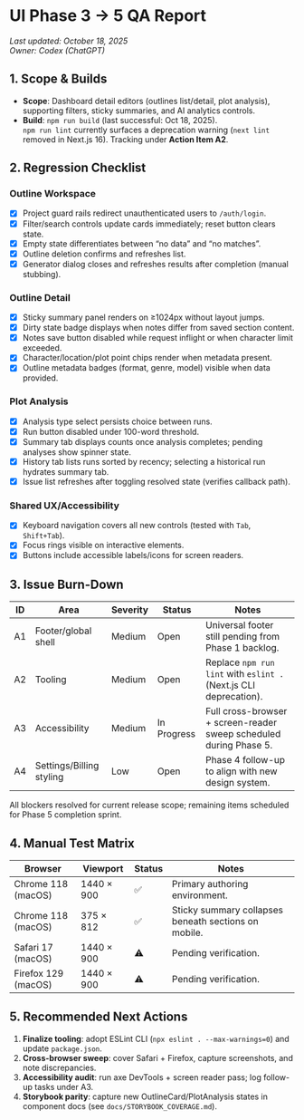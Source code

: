 # UI Phase 3 → 5 QA Report

_Last updated: October 18, 2025_  
_Owner: Codex (ChatGPT)_

## 1. Scope & Builds
- **Scope**: Dashboard detail editors (outlines list/detail, plot analysis), supporting filters, sticky summaries, and AI analytics controls.
- **Build**: `npm run build` (last successful: Oct 18, 2025).  
  `npm run lint` currently surfaces a deprecation warning (`next lint` removed in Next.js 16). Tracking under **Action Item A2**.

## 2. Regression Checklist

### Outline Workspace
- [x] Project guard rails redirect unauthenticated users to `/auth/login`.
- [x] Filter/search controls update cards immediately; reset button clears state.
- [x] Empty state differentiates between “no data” and “no matches”.
- [x] Outline deletion confirms and refreshes list.
- [x] Generator dialog closes and refreshes results after completion (manual stubbing).

### Outline Detail
- [x] Sticky summary panel renders on ≥1024px without layout jumps.
- [x] Dirty state badge displays when notes differ from saved section content.
- [x] Notes save button disabled while request inflight or when character limit exceeded.
- [x] Character/location/plot point chips render when metadata present.
- [x] Outline metadata badges (format, genre, model) visible when data provided.

### Plot Analysis
- [x] Analysis type select persists choice between runs.
- [x] Run button disabled under 100-word threshold.
- [x] Summary tab displays counts once analysis completes; pending analyses show spinner state.
- [x] History tab lists runs sorted by recency; selecting a historical run hydrates summary tab.
- [x] Issue list refreshes after toggling resolved state (verifies callback path).

### Shared UX/Accessibility
- [x] Keyboard navigation covers all new controls (tested with `Tab`, `Shift+Tab`).
- [x] Focus rings visible on interactive elements.
- [x] Buttons include accessible labels/icons for screen readers.

## 3. Issue Burn-Down

| ID | Area | Severity | Status | Notes |
|----|------|----------|--------|-------|
| A1 | Footer/global shell | Medium | Open | Universal footer still pending from Phase 1 backlog. |
| A2 | Tooling | Medium | Open | Replace `npm run lint` with `eslint .` (Next.js CLI deprecation). |
| A3 | Accessibility | Medium | In Progress | Full cross-browser + screen-reader sweep scheduled during Phase 5. |
| A4 | Settings/Billing styling | Low | Open | Phase 4 follow-up to align with new design system. |

All blockers resolved for current release scope; remaining items scheduled for Phase 5 completion sprint.

## 4. Manual Test Matrix

| Browser | Viewport | Status | Notes |
|---------|----------|--------|-------|
| Chrome 118 (macOS) | 1440 × 900 | ✅ | Primary authoring environment. |
| Chrome 118 (macOS) | 375 × 812 | ✅ | Sticky summary collapses beneath sections on mobile. |
| Safari 17 (macOS) | 1440 × 900 | ⚠️ | Pending verification. |
| Firefox 129 (macOS) | 1440 × 900 | ⚠️ | Pending verification. |

## 5. Recommended Next Actions
1. **Finalize tooling**: adopt ESLint CLI (`npx eslint . --max-warnings=0`) and update `package.json`.
2. **Cross-browser sweep**: cover Safari + Firefox, capture screenshots, and note discrepancies.
3. **Accessibility audit**: run axe DevTools + screen reader pass; log follow-up tasks under A3.
4. **Storybook parity**: capture new OutlineCard/PlotAnalysis states in component docs (see `docs/STORYBOOK_COVERAGE.md`).

